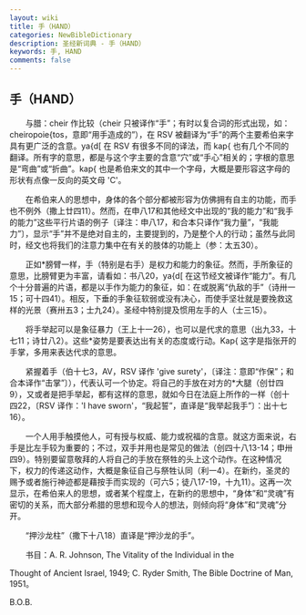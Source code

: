 ```yaml
---
layout: wiki
title: 手（HAND）
categories: NewBibleDictionary
description: 圣经新词典 - 手（HAND）
keywords: 手, HAND
comments: false
---
```


## 手（HAND）

　　与腊：cheir 作比较（cheir 只被译作“手”；有时以复合词的形式出现，如：cheiropoie{tos，意即“用手造成的”），在 RSV 被翻译为“手”的两个主要希伯来字具有更广泛的含意。ya{d[ 在 RSV 有很多不同的译法，而 kap{ 也有几个不同的翻译。所有字的意思，都是与这个字主要的含意“穴”或“手心”相关的；字根的意思是“弯曲”或“折曲”。kap{ 也是希伯来文的其中一个字母，大概是要形容这字母的形状有点像一反向的英文母 'C'。

　　在希伯来人的思想中，身体的各个部分都被形容为仿佛拥有自主的功能，而手也不例外（撒上廿四11）。然而，在申八17和其他经文中出现的“我的能力”和“我手的能力”这些平行片语的例子〔译注：申八17，和合本只译作“我力量”，“我能力”〕，显示“手”并不是绝对自主的，主要提到的，乃是整个人的行动；虽然与此同时，经文也将我们的注意力集中在有关的肢体的功能上（参：太五30）。

　　正如*膀臂一样，手（特别是右手）是权力和能力的象征。然而，手所象征的意思，比膀臂更为丰富，请看如：书八20，ya{d[ 在这节经文被译作“能力”。有几个十分普遍的片语，都是以手作为能力的象征，如：在或脱离“仇敌的手”（诗卅一15；可十四41）。相反，下垂的手象征软弱或没有决心，而使手坚壮就是要挽救这样的光景（赛卅五3；士九24）。圣经中特别提及惯用左手的人（士三15）。

　　将手举起可以是象征暴力（王上十一26），也可以是代求的意思（出九33，十七11；诗廿八2）。这些*姿势是要表达出有关的态度或行动。Kap{ 这字是指张开的手掌，多用来表达代求的意思。

　　紧握着手（伯十七3，AV，RSV 译作 'give surety'，〔译注：意即“作保”；和合本译作“击掌”〕），代表认可一个协定。将自己的手放在对方的*大腿（创廿四9），又或者是把手举起，都有这样的意思，就如今日在法庭上所作的一样（创十四22，〔RSV 译作：'I have sworn'，“我起誓”，直译是“我举起我手”〕：出十七16）。

　　一个人用手触摸他人，可有授与权威、能力或祝福的含意。就这方面来说，右手是比左手较为重要的；不过，双手并用也是常见的做法（创四十八13-14；申卅四9）。特别要留意敬拜的人将自己的手放在祭牲的头上这个动作。在这种情况下，权力的传递这动作，大概是象征自己与祭牲认同（利一4）。在新约，圣灵的赐予或者施行神迹都是藉按手而实现的（可六5；徒八17-19，十九11）。这再一次显示，在希伯来人的思想，或者某个程度上，在新约的思想中，“身体”和“灵魂”有密切的关系，而大部分希腊的思想和现今人的想法，则倾向将“身体”和“灵魂”分开。

　　“押沙龙柱”（撒下十八18）直译是“押沙龙的手”。

　　书目：A. R. Johnson, The Vitality of the Individual in the

Thought of Ancient Israel, 1949; C. Ryder Smith, The Bible Doctrine of Man, 1951。

B.O.B.








